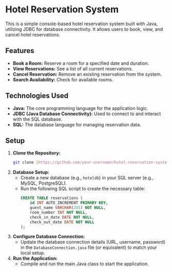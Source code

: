 # Hotel Reservation System

This is a simple console-based hotel reservation system built with Java, utilizing JDBC for database connectivity. It allows users to book, view, and cancel hotel reservations.

## Features

-   **Book a Room:** Reserve a room for a specified date and duration.
-   **View Reservations:** See a list of all current reservations.
-   **Cancel Reservation:** Remove an existing reservation from the system.
-   **Search Availability:** Check for available rooms.

## Technologies Used

-   **Java:** The core programming language for the application logic.
-   **JDBC (Java Database Connectivity):** Used to connect to and interact with the SQL database.
-   **SQL:** The database language for managing reservation data.

## Setup

1.  **Clone the Repository:**
    ```bash
    git clone [https://github.com/your-username/hotel-reservation-system.git](https://github.com/your-username/hotel-reservation-system.git)
    ```
2.  **Database Setup:**
    -   Create a new database (e.g., `hoteldb`) in your SQL server (e.g., MySQL, PostgreSQL).
    -   Run the following SQL script to create the necessary table:
        ```sql
        CREATE TABLE reservations (
            id INT AUTO_INCREMENT PRIMARY KEY,
            guest_name VARCHAR(255) NOT NULL,
            room_number INT NOT NULL,
            check_in_date DATE NOT NULL,
            check_out_date DATE NOT NULL
        );
        ```
3.  **Configure Database Connection:**
    -   Update the database connection details (URL, username, password) in the `DatabaseConnection.java` file (or equivalent) to match your local setup.
4.  **Run the Application:**
    -   Compile and run the main Java class to start the application.
